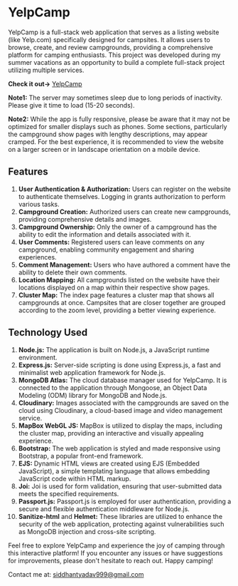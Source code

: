 # YelpCamp

YelpCamp is a full-stack web application that serves as a listing website (like Yelp.com) specifically designed for campsites. It allows users to browse, create, and review campgrounds, providing a comprehensive platform for camping enthusiasts. This project was developed during my summer vacations as an opportunity to build a complete full-stack project utilizing multiple services.

**Check it out->** [YelpCamp](https://yelpcamp-76c6.onrender.com/)

**Note1:** The server may sometimes sleep due to long periods of inactivity. Please give it time to load (15-20 seconds).

**Note2:** While the app is fully responsive, please be aware that it may not be optimized for smaller displays such as phones. Some sections, particularly the campground show pages with lengthy descriptions, may appear cramped. For the best experience, it is recommended to view the website on a larger screen or in landscape orientation on a mobile device.

## Features

1. **User Authentication & Authorization:** Users can register on the website to authenticate themselves. Logging in grants authorization to perform various tasks.
2. **Campground Creation:** Authorized users can create new campgrounds, providing comprehensive details and images.
3. **Campground Ownership:** Only the owner of a campground has the ability to edit the information and details associated with it.
4. **User Comments:** Registered users can leave comments on any campground, enabling community engagement and sharing experiences.
5. **Comment Management:** Users who have authored a comment have the ability to delete their own comments.
6. **Location Mapping:** All campgrounds listed on the website have their locations displayed on a map within their respective show pages.
7. **Cluster Map:** The index page features a cluster map that shows all campgrounds at once. Campsites that are closer together are grouped according to the zoom level, providing a better viewing experience.

## Technology Used

1. **Node.js:** The application is built on Node.js, a JavaScript runtime environment.
2. **Express.js:** Server-side scripting is done using Express.js, a fast and minimalist web application framework for Node.js.
3. **MongoDB Atlas:** The cloud database manager used for YelpCamp. It is connected to the application through Mongoose, an Object Data Modeling (ODM) library for MongoDB and Node.js.
4. **Cloudinary:** Images associated with the campgrounds are saved on the cloud using Cloudinary, a cloud-based image and video management service.
5. **MapBox WebGL JS:** MapBox is utilized to display the maps, including the cluster map, providing an interactive and visually appealing experience.
6. **Bootstrap:** The web application is styled and made responsive using Bootstrap, a popular front-end framework.
7. **EJS:** Dynamic HTML views are created using EJS (Embedded JavaScript), a simple templating language that allows embedding JavaScript code within HTML markup.
8. **Joi:** Joi is used for form validation, ensuring that user-submitted data meets the specified requirements.
9. **Passport.js:** Passport.js is employed for user authentication, providing a secure and flexible authentication middleware for Node.js.
10. **Sanitize-html** and **Helmet:** These libraries are utilized to enhance the security of the web application, protecting against vulnerabilities such as MongoDB injection and cross-site scripting.

Feel free to explore YelpCamp and experience the joy of camping through this interactive platform! If you encounter any issues or have suggestions for improvements, please don't hesitate to reach out. Happy camping!

Contact me at: siddhantyadav999@gmail.com
